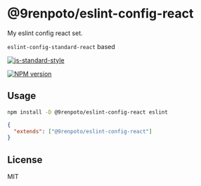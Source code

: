 # @9renpoto/eslint-config-react

My eslint config react set.

`eslint-config-standard-react` based

[![js-standard-style](https://cdn.rawgit.com/feross/standard/master/badge.svg)](https://github.com/feross/standard)

[![NPM version](https://badge.fury.io/js/%409renpoto%2Feslint-config-react.svg)](https://badge.fury.io/js/%409renpoto%2Feslint-config-react)

## Usage

```sh
npm install -D @9renpoto/eslint-config-react eslint
```

```json
{
  "extends": ["@9renpoto/eslint-config-react"]
}
```

## License

MIT
